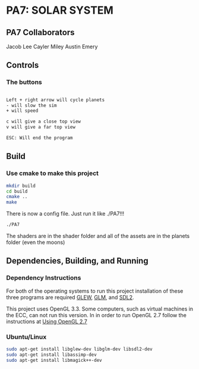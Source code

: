 # PA7: SOLAR SYSTEM
## PA7 Collaborators
Jacob Lee
Cayler Miley
Austin Emery

## Controls
### The buttons
```bash

Left + right arrow will cycle planets
- will slow the sim
+ will speed

c will give a close top view 
v will give a far top view

ESC: Will end the program
```
## Build
### Use cmake to make this project

```bash
mkdir build
cd build
cmake ..
make
```

There is now a config file. Just run it like ./PA7!!!
```bash
./PA7 

```

The shaders are in the shader folder and
all of the assets are in the planets folder (even the moons)

## Dependencies, Building, and Running

### Dependency Instructions
For both of the operating systems to run this project installation of these three programs are required [GLEW](http://glew.sourceforge.net/), [GLM](http://glm.g-truc.net/0.9.7/index.html), and [SDL2](https://wiki.libsdl.org/Tutorials).

This project uses OpenGL 3.3. Some computers, such as virtual machines in the ECC, can not run this version. In in order to run OpenGL 2.7 follow the instructions at [Using OpenGL 2.7](https://github.com/HPC-Vis/computer-graphics/wiki/Using-OpenGL-2.7)

### Ubuntu/Linux
```bash
sudo apt-get install libglew-dev libglm-dev libsdl2-dev 
sudo apt-get install libassimp-dev
sudo apt-get install libmagick++-dev
```



